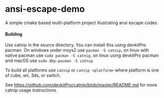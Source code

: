 # ansi-escape-demo

A simple cmake based multi-platform project illustrating ansi escape codes.

#### Building

Use catnip in the source directory. You can install this using devkitPro pacman.
On windows under msys2 use `pacman -S catnip`, on linux with native pacman use
`sudo pacman -S catnip`, on linux using devkitPro pacman and macOS use
`sudo dkp-pacman -S catnip`

To build all platforms use `catnip` or `catnip <platform>` where platform is
one of cube, wii, 3ds, or switch.

See https://github.com/devkitPro/catnip/blob/master/README.md for more catnip
usage instructions.